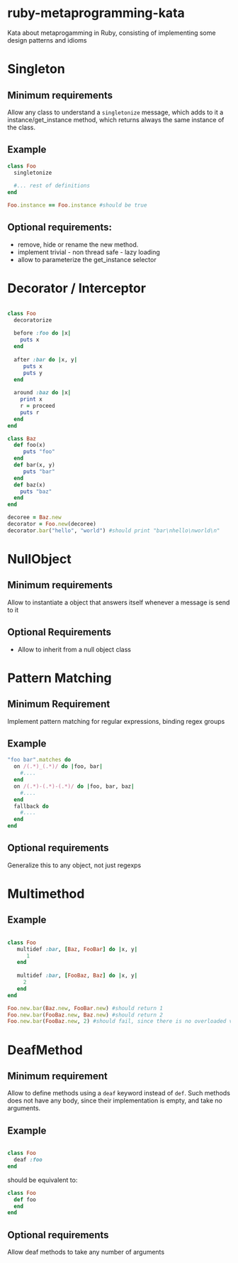 ruby-metaprogramming-kata
=========================

Kata about metaprogamming in Ruby, consisting of implementing some design patterns and idioms

# Singleton 

## Minimum requirements

Allow any class to understand a ```singletonize``` message, which adds to it a instance/get_instance method, which returns always the same instance of the class. 

## Example

```ruby
class Foo
  singletonize
  
  #... rest of definitions
end

Foo.instance == Foo.instance #should be true
```

## Optional requirements: 
  * remove, hide or rename the new method. 
  * implement trivial - non thread safe - lazy loading
  * allow to parameterize the get_instance selector

# Decorator / Interceptor

```ruby

class Foo
  decoratorize
  
  before :foo do |x|
    puts x
  end
  
  after :bar do |x, y|
     puts x
     puts y
  end
  
  around :baz do |x|
    print x
    r = proceed
    puts r
  end
end

class Baz
  def foo(x)    
     puts "foo"
  end
  def bar(x, y)
     puts "bar"
  end
  def baz(x)
    puts "baz"
  end  
end

decoree = Baz.new
decorator = Foo.new(decoree)
decorator.bar("hello", "world") #should print "bar\nhello\nworld\n"
```

# NullObject 

## Minimum requirements

Allow to instantiate a object that answers itself whenever a message is send to it

## Optional Requirements
  * Allow to inherit from a null object class


# Pattern Matching

## Minimum Requirement

Implement pattern matching for regular expressions, binding regex groups

## Example

```ruby
"foo bar".matches do
  on /(.*)_(.*)/ do |foo, bar|
    #....
  end
  on /(.*)-(.*)-(.*)/ do |foo, bar, baz|
    #....
  end
  fallback do
    #....
  end
end
```

## Optional requirements

Generalize this to any object, not just regexps

# Multimethod

## Example

```ruby

class Foo
   multidef :bar, [Baz, FooBar] do |x, y| 
      1
   end
   
   multidef :bar, [FooBaz, Baz] do |x, y|
     2
   end
end

Foo.new.bar(Baz.new, FooBar.new) #should return 1
Foo.new.bar(FooBaz.new, Baz.new) #should return 2
Foo.new.bar(FooBaz.new, 2) #should fail, since there is no overloaded version of method bar for Number as second argument

```



# DeafMethod 

## Minimum requirement

Allow to define methods using a ```deaf``` keyword instead of ```def```. Such methods does not have any body, since their implementation is empty, and take no arguments.

## Example
     
```ruby

class Foo
  deaf :foo
end

```

should be equivalent to:

```ruby
class Foo
  def foo
  end
end
```
   
## Optional requirements

Allow deaf methods to take any number of arguments
  
